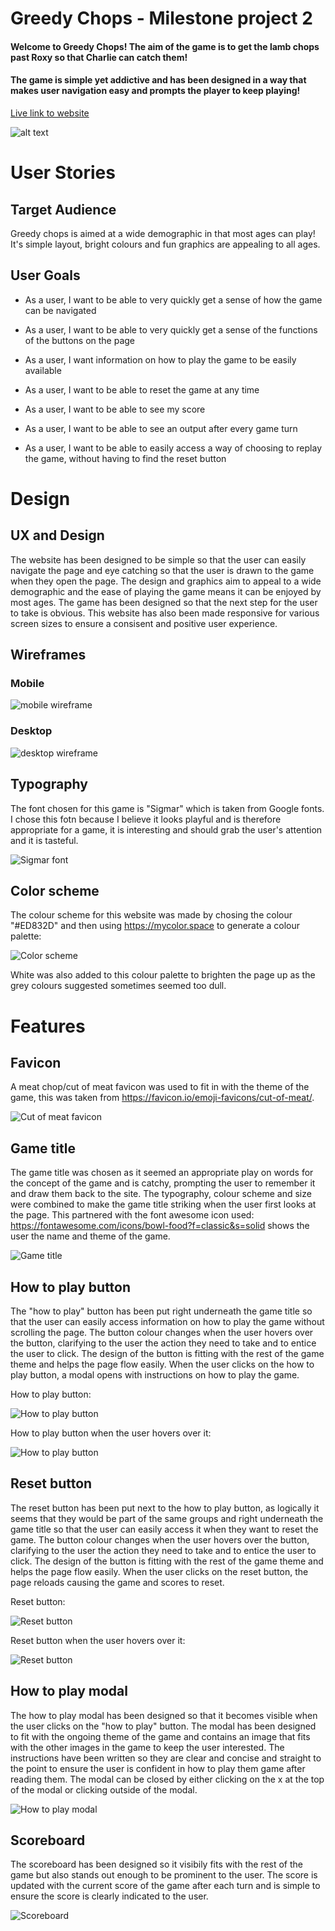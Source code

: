 # Greedy Chops - Milestone project 2
#### Welcome to Greedy Chops! The aim of the game is to get the lamb chops past Roxy so that Charlie can catch them!
#### The game is simple yet addictive and has been designed in a way that makes user navigation easy and prompts the player to keep playing!

[Live link to website](https://https://bky93.github.io/Greedy-chops-project-2/)

![alt text](assets/images/testing/responsive.png)

# User Stories

## Target Audience

Greedy chops is aimed at a wide demographic in that most ages can play! It's simple layout, bright colours and fun graphics are appealing to all ages.

## User Goals

* As a user, I want to be able to very quickly get a sense of how the game can be navigated

* As a user, I want to be able to very quickly get a sense of the functions of the buttons on the page

* As a user, I want information on how to play the game to be easily available

* As a user, I want to be able to reset the game at any time

* As a user, I want to be able to see my score

* As a user, I want to be able to see an output after every game turn

* As a user, I want to be able to easily access a way of choosing to replay the game, without having to find the reset button

# Design 

## UX and Design
The website has been designed to be simple so that the user can easily navigate the page and eye catching so that the user is drawn to the game when they open the page. The design and graphics aim to appeal to a wide demographic and the ease of playing the game means it can be enjoyed by most ages. The game has been designed so that the next step for the user to take is obvious. This website has also been made responsive for various screen sizes to ensure a consisent and positive user experience.

## Wireframes

### Mobile

![mobile wireframe](assets/images/wireframes/mobile-wireframe.png)

### Desktop

![desktop wireframe](assets/images/wireframes/desktop-wireframe.png)

## Typography

The font chosen for this game is "Sigmar" which is taken from Google fonts. I chose this fotn because I believe it looks playful and is therefore appropriate for a game, it is interesting and should grab the user's attention and it is tasteful.

![Sigmar font](assets/images/wireframes/sigmar-font.png)

## Color scheme

The colour scheme for this website was made by chosing the colour "#ED832D" and then using https://mycolor.space to generate a colour palette:

![Color scheme](assets/images/wireframes/color-scheme.png)

White was also added to this colour palette to brighten the page up as the grey colours suggested sometimes seemed too dull.

# Features

## Favicon

A meat chop/cut of meat favicon was used to fit in with the theme of the game, this was taken from https://favicon.io/emoji-favicons/cut-of-meat/.

![Cut of meat favicon](assets/images/favicon/favicon.png)

## Game title

The game title was chosen as it seemed an appropriate play on words for the concept of the game and is catchy, prompting the user to remember it and draw them back to the site. The typography, colour scheme and size were combined to make the game title striking when the user first looks at the page. This partnered with the font awesome icon used: https://fontawesome.com/icons/bowl-food?f=classic&s=solid shows the user the name and theme of the game.

![Game title](assets/images/features/game-title.png)

## How to play button

The "how to play" button has been put right underneath the game title so that the user can easily access information on how to play the game without scrolling the page. The button colour changes when the user hovers over the button, clarifying to the user the action they need to take and to entice the user to click. The design of the button is fitting with the rest of the game theme and helps the page flow easily. When the user clicks on the how to play button, a modal opens with instructions on how to play the game.

How to play button:

![How to play button](assets/images/features/how-to-play-button.png)

How to play button when the user hovers over it:

![How to play button](assets/images/features/how-to-play-hover.png)

## Reset button
The reset button has been put next to the how to play button, as logically it seems that they would be part of the same groups and right underneath the game title so that the user can easily access it when they want to reset the game. The button colour changes when the user hovers over the button, clarifying to the user the action they need to take and to entice the user to click. The design of the button is fitting with the rest of the game theme and helps the page flow easily. When the user clicks on the reset button, the page reloads causing the game and scores to reset.

Reset button:

![Reset button](assets/images/features/reset-button.png)

Reset button when the user hovers over it:

![Reset button](assets/images/features/reset-button-hover.png)

## How to play modal

The how to play modal has been designed so that it becomes visible when the user clicks on the "how to play" button. The modal has been designed to fit with the ongoing theme of the game and contains an image that fits with the other images in the game to keep the user interested. The instructions have been written so they are clear and concise and straight to the point to ensure the user is confident in how to play them game after reading them. The modal can be closed by either clicking on the x at the top of the modal or clicking outside of the modal.

![How to play modal](assets/images/features/modal.png)

## Scoreboard

The scoreboard has been designed so it visibily fits with the rest of the game but also stands out enough to be prominent to the user. The score is updated with the current score of the game after each turn and is simple to ensure the score is clearly indicated to the user.

![Scoreboard](assets/images/features/score-board.png)





